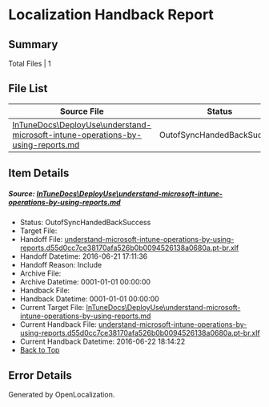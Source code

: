# <a name='report-top'></a> Localization Handback Report

## Summary
 Total Files | 1

## File List
 Source File | Status | Details 
 ----------- | ------ | ------- 
 [InTuneDocs\DeployUse\understand-microsoft-intune-operations-by-using-reports.md](https://github.com/Microsoft/IntuneDocs-pr/blob/617f1cd42de49f0c8675bd450591a390af674e73/InTuneDocs/DeployUse/understand-microsoft-intune-operations-by-using-reports.md) | OutofSyncHandedBackSuccess | [Details](#b8af36cef1bcb9077d0ab611a14fb88c0f458ece248)

## Item Details
##### <a name='b8af36cef1bcb9077d0ab611a14fb88c0f458ece248'></a> Source: [InTuneDocs\DeployUse\understand-microsoft-intune-operations-by-using-reports.md](https://github.com/Microsoft/IntuneDocs-pr/blob/617f1cd42de49f0c8675bd450591a390af674e73/InTuneDocs/DeployUse/understand-microsoft-intune-operations-by-using-reports.md)
* Status: OutofSyncHandedBackSuccess
* Target File: 
* Handoff File: [understand-microsoft-intune-operations-by-using-reports.d55d0cc7ce38170afa526b0b0094526138a0680a.pt-br.xlf](https://github.com/Microsoft/EM.handoff/blob/61b493a284398c92a23b504fe42b5321d39dfdba/ol-handoff/Microsoft/IntuneDocs-pr.pt-br/master/understand-microsoft-intune-operations-by-using-reports.d55d0cc7ce38170afa526b0b0094526138a0680a.pt-br.xlf)
* Handoff Datetime: 2016-06-21 17:11:36
* Handoff Reason: Include
* Archive File: 
* Archive Datetime: 0001-01-01 00:00:00
* Handback File: 
* Handback Datetime: 0001-01-01 00:00:00
* Current Target File: [InTuneDocs\DeployUse\understand-microsoft-intune-operations-by-using-reports.md](https://github.com/Microsoft/IntuneDocs-pr.pt-br/blob/227cbb1e72c4386d961a6d3176316955ee59d84c/InTuneDocs/DeployUse/understand-microsoft-intune-operations-by-using-reports.md)
* Current Handback File: [understand-microsoft-intune-operations-by-using-reports.d55d0cc7ce38170afa526b0b0094526138a0680a.pt-br.xlf](https://github.com/Microsoft/EM.handback/blob/b1c543eb9fa7a2dbfb325884b79882c3e45a94e8/ol-handback/Microsoft/IntuneDocs-pr.pt-br/master/understand-microsoft-intune-operations-by-using-reports.d55d0cc7ce38170afa526b0b0094526138a0680a.pt-br.xlf)
* Current Handback Datetime: 2016-06-22 18:14:22
* [Back to Top](#report-top)


## Error Details

Generated by OpenLocalization.
